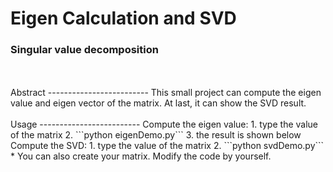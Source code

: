 # Eigen Calculation and SVD    
### Singular value decomposition    
</br>
</br>
Abstract    
-------------------------    
This small project can compute the eigen value and eigen vector of the matrix. 
At last, it can show the SVD result.     
</br>
</br>
Usage     
-------------------------    
Compute the eigen value:    
1. type the value of the matrix    
2. ```python eigenDemo.py```    
3. the result is shown below    
</br>
Compute the SVD:
1. type the value of the matrix    
2. ```python svdDemo.py```    
*  You can also create your matrix. Modify the code by yourself.      